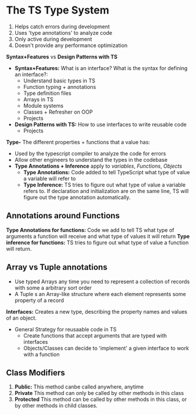 # The TS Type System

1. Helps catch errors during development
2. Uses 'type annotations' to analyze code
3. Only active during development
4. Doesn't provide any performance optimization

**Syntax+Features** vs **Design Patterns with TS**

- **Syntax+Features:** What is an interface? What is the syntax for defining an interface?:
  - Understand basic types in TS
  - Function typing + annotations
  - Type definition files
  - Arrays in TS
  - Module systems
  - Classes + Refresher on OOP
  - Projects
- **Design Patterns with TS:** How to use interfaces to write reusable code
  - Projects

**Type-** The different properties + functions that a value has:

- Used by the typescript compiler to analyze the code for errors
- Allow other engineers to understand the types in the codebase
- **Type Annotations + Inference** apply to _variables_, _Functions_, _Objects_
  - **Type Annotations:** Code added to tell TypeScript what type of value a variable will refer to
  - **Type Inference:** TS tries to figure out what type of value a variable refers to. If declaration and initialization are on the same line, TS will figure out the type annotation automatically.

## Annotations around Functions
**Type Annotations for functions:** Code we add to tell TS what type of arguments a function will receive and what type of values it will return
**Type inference for functions:** TS tries to figure out what type of value a function will return.

## Array vs Tuple annotations
- Use typed Arrays any time you need to represent a collection of records with some a arbitrary sort order
- A Tuple s an Array-like structure where each element represents some property of a record

**Interfaces:** Creates a new type, describing the property names and values of an object.
- General Strategy for reusaable code in TS
  - Create functions that accept arguments that are typed with interfaces
  - Objects/Classes can decide to 'implement' a given interface to work with a function

## Class Modifiers
1. **Public:** This method canbe called anywhere, anytime
2. **Private** This method can only be called by other methods in this class
3. **Protected** This method can be called by other methods in this class, or by other methods in child classes. 